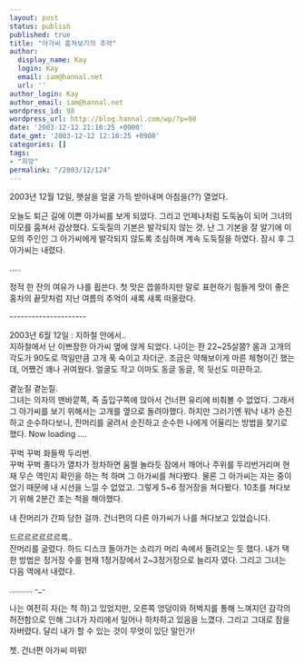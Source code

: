 ```yaml
---
layout: post
status: publish
published: true
title: "아가씨 훔쳐보기의 추억"
author:
  display_name: Kay
  login: Kay
  email: iam@hannal.net
  url: ''
author_login: Kay
author_email: iam@hannal.net
wordpress_id: 98
wordpress_url: http://blog.hannal.com/wp/?p=98
date: '2003-12-12 21:10:25 +0900'
date_gmt: '2003-12-12 12:10:25 +0900'
categories: []
tags:
- "희망"
permalink: "/2003/12/124"
---
```

<p>2003년 12월 12일, 햇살을 얼굴 가득 받아내며 아침을(??) 열었다.</p>
<p>오늘도 퇴근 길에 이쁜 아가씨를 보게 되었다. 그리고 언제나처럼 도둑놈이 되어 그녀의 미모를 훔쳐서 감상했다. 도둑질의 기본은 발각되지 않는 것. 난 그 기본을 잘 알기에 미모의 주인인 그 아가씨에게 발각되지 않도록 조심하며 계속 도둑질을 하였다. 잠시 후 그 아가씨는 내렸다.</p>
<p>.....</p>
<p>정적 한 잔의 여유가 나를 휩쓴다. 첫 맛은 씁쓸하지만 말로 표현하기 힘들게 맛이 좋은 홍차의 끝맛처럼 지난 여름의 추억이 새록 새록 떠올랐다.</p>
<p>---------------------</p>
<p>2003년 6월 12일 : 지하철 안에서..<br />
지하철에서 난 이쁘장한 아가씨 옆에 앉게 되었다. 나이는 한 22~25살쯤? 몸과 고개의 각도가 90도로 꺽일만큼 고개 푹 숙이고 자더군. 조금은 약해보이게 마른 체형이긴 했는데, 어쨌건 꽤나 귀여웠다. 얼굴도 작고 이마도 동글 동글, 목 뒷선도 미끈하고.</p>
<p>곁눈질 곁눈질.<br />
그녀는 의자의 맨바깥쪽, 즉 출입구쪽에 앉아서 건너편 유리에 비춰볼 수 없었다. 그래서 그 아가씨를 보기 위해서는 고개를 옆으로 돌려야했다. 하지만 그러기엔 워낙 내가 순진하고 순수하다보니, 잔머리를 굴려서 순진하고 순수한 나에게 어울리는 방법을 찾기로 했다. Now loading ....</p>
<p>꾸벅 꾸벅 화들짝 두리번.<br />
꾸벅 꾸벅 졸다가 열차가 정차하면 움찔 놀라듯 잠에서 깨어나 주위를 두리번거리며 현재 무슨 역인지 확인을 하는 척 하며 그 아가씨를 쳐다봤다. 물론 그 아가씨는 자는 중이었기 때문에 내 시선을 느낄 수 없었고. 그렇게 5~6 정거장을 쳐다봤다. 10초를 쳐다보기 위해 2분간 조는 척을 해야했다.</p>
<p>내 잔머리가 간파 당한 걸까. 건너편의 다른 아가씨가 나를 쳐다보고 있었습니다.</p>
<p>드르르르르르르륵..<br />
잔머리를 굴렸다. 하드 디스크 돌아가는 소리가 머리 속에서 들려오는 듯 했다. 내가 택한 방법은 정거장 수를 현재 1정거장에서 2~3정거장으로 늘리자 였다. 그리고 그녀는 다음 역에서 내렸다.</p>
<p>.......... -_-</p>
<p>나는 여전히 자(는 척 하)고 있었지만, 오른쪽 엉덩이와 허벅지를 통해 느껴지던 감각의 허전함으로 인해 그녀가 자리에서 일어나 하차하고 있음을 느꼈다. 그리고 그대로 잠을 자버렸다. 달리 내가 할 수 있는 것이 무엇이 있단 말인가!</p>
<p>쳇. 건너편 아가씨 미워!</p>
